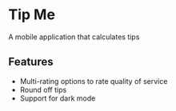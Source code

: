 # Tip Me
A mobile application that calculates tips
## Features
- Multi-rating options to rate quality of service
- Round off tips
- Support for dark mode
